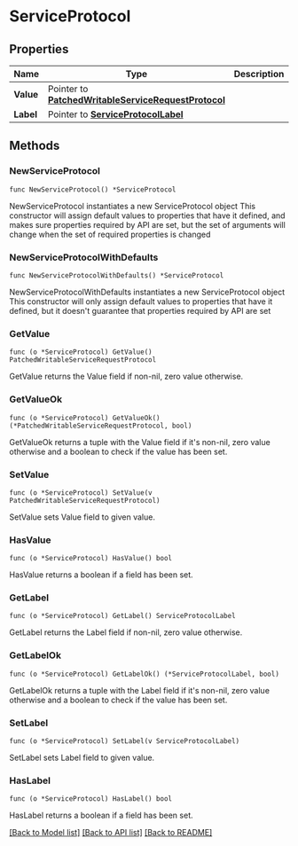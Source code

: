 # ServiceProtocol

## Properties

Name | Type | Description | Notes
------------ | ------------- | ------------- | -------------
**Value** | Pointer to [**PatchedWritableServiceRequestProtocol**](PatchedWritableServiceRequestProtocol.md) |  | [optional] 
**Label** | Pointer to [**ServiceProtocolLabel**](ServiceProtocolLabel.md) |  | [optional] 

## Methods

### NewServiceProtocol

`func NewServiceProtocol() *ServiceProtocol`

NewServiceProtocol instantiates a new ServiceProtocol object
This constructor will assign default values to properties that have it defined,
and makes sure properties required by API are set, but the set of arguments
will change when the set of required properties is changed

### NewServiceProtocolWithDefaults

`func NewServiceProtocolWithDefaults() *ServiceProtocol`

NewServiceProtocolWithDefaults instantiates a new ServiceProtocol object
This constructor will only assign default values to properties that have it defined,
but it doesn't guarantee that properties required by API are set

### GetValue

`func (o *ServiceProtocol) GetValue() PatchedWritableServiceRequestProtocol`

GetValue returns the Value field if non-nil, zero value otherwise.

### GetValueOk

`func (o *ServiceProtocol) GetValueOk() (*PatchedWritableServiceRequestProtocol, bool)`

GetValueOk returns a tuple with the Value field if it's non-nil, zero value otherwise
and a boolean to check if the value has been set.

### SetValue

`func (o *ServiceProtocol) SetValue(v PatchedWritableServiceRequestProtocol)`

SetValue sets Value field to given value.

### HasValue

`func (o *ServiceProtocol) HasValue() bool`

HasValue returns a boolean if a field has been set.

### GetLabel

`func (o *ServiceProtocol) GetLabel() ServiceProtocolLabel`

GetLabel returns the Label field if non-nil, zero value otherwise.

### GetLabelOk

`func (o *ServiceProtocol) GetLabelOk() (*ServiceProtocolLabel, bool)`

GetLabelOk returns a tuple with the Label field if it's non-nil, zero value otherwise
and a boolean to check if the value has been set.

### SetLabel

`func (o *ServiceProtocol) SetLabel(v ServiceProtocolLabel)`

SetLabel sets Label field to given value.

### HasLabel

`func (o *ServiceProtocol) HasLabel() bool`

HasLabel returns a boolean if a field has been set.


[[Back to Model list]](../README.md#documentation-for-models) [[Back to API list]](../README.md#documentation-for-api-endpoints) [[Back to README]](../README.md)


